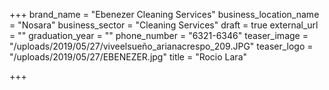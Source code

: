 +++
brand_name = "Ebenezer Cleaning Services"
business_location_name = "Nosara"
business_sector = "Cleaning Services"
draft = true
external_url = ""
graduation_year = ""
phone_number = "6321-6346"
teaser_image = "/uploads/2019/05/27/viveelsueño_arianacrespo_209.JPG"
teaser_logo = "/uploads/2019/05/27/EBENEZER.jpg"
title = "Rocio Lara"

+++
